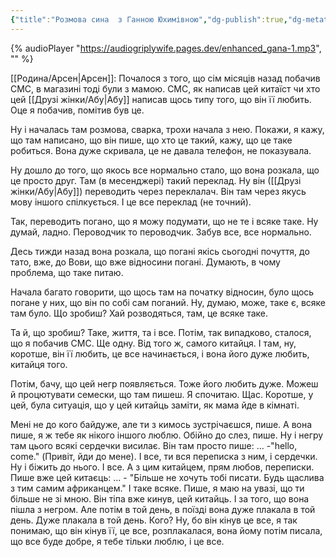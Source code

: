 ```yaml
---
{"title":"Розмова сина  з Ганною Юхимівною","dg-publish":true,"dg-metatags":null,"dg-home":null,"permalink":"/en-ukrainien/rozmova-sina-z-gannoyu-yuhimivnoyu/","dgPassFrontmatter":true,"noteIcon":""}
---
```



{% audioPlayer "https://audiogriplywife.pages.dev/enhanced_gana-1.mp3", "" %}

[[Родина/Арсен\|Арсен]]:
Почалося з того, що сім місяців назад побачив СМС, в магазині тоді були з мамою. СМС, як написав цей китаїст чи хто цей [[Друзі жінки/Абу\|Абу]] написав щось типу того, що він її  любить. Оце я побачив, помітив був це. 

Ну і началась там розмова,  сварка, трохи начала з нею. Покажи, я кажу, що там написано, що він пише, що хто це такий, кажу, що це таке робиться. Вона дуже скривала, це не давала телефон, не показувала. 

Ну дошло до того, що якось все нормально стало, що вона розкала, що це просто друг. Там (в месенджері) такий переклад. Ну він ([[Друзі жінки/Абу\|Абу]]) переводить через переклалач. Він там через якусь мову іншого спілкується. І  це все переклад (не точний). 

Так, переводить погано, що я можу подумати, що не те і всяке таке. Ну думай, ладно. Пероводчик то пероводчик. Забув все, все нормально. 

Десь тижди назад вона розкала, що погані якісь сьогодні почуття, до тато, вже, до Вови, що вже відносини погані. Думають, в чому проблема, що таке питаю. 

Начала багато говорити, що щось там на початку відносин, було щось погане у них, що він по собі сам поганий. Ну, думаю, може, таке є, всяке там було. Що зробиш? Хай розводяться, там, це всяке таке. 

Та й, що зробиш? Таке, життя, та і все. Потім, так випадково, сталося, що я побачив СМС. Ще одну. Від того ж, самого китайця. І там, ну, коротше, він її любить,  це все начинається, і вона його дуже любить, китайця того. 

Потім, бачу, що цей негр появляється. Тоже його любить дуже. Можеш й процютувати семески, що там пишеш. Я спочитаю. Щас. Коротше, у цей, була ситуація, що у цей китайць заміти, як мама йде в кімнаті. 

Мені не до кого байдуже, але ти з кимось зустрічаєшся, пише. А вона пише, я ж тебе як нікого іншого люблю. Обійно до слез, пише. Ну і негру там цього всякі сердечки висилає. Він там просто пише: ... -"hello, come." (Привіт, йди до мене). І все, ти вся переписка з ним, і сердечки. Ну і біжить до нього. І все. А з цим китайцем, прям любов, переписки. Пише вже цей китаєць: ... - "Більше не хочуть тобі писати. Будь щаслива з тим самим африканцем."  І таке всяке. Пише, я маю на увазі, що ти більше не зі мною. Він тіпа вже кинув, цей китайць. І за того, що вона пішла з негром. Але потім в той день, в поїзді вона дуже плакала в той день. Дуже плакала в той день. Кого? Ну, бо він кінув це все, я так понимаю, що він кінув її, це все, розплакалася, вона йому потім писала, що все буде добре, я тебе тільки люблю, і це все. 
